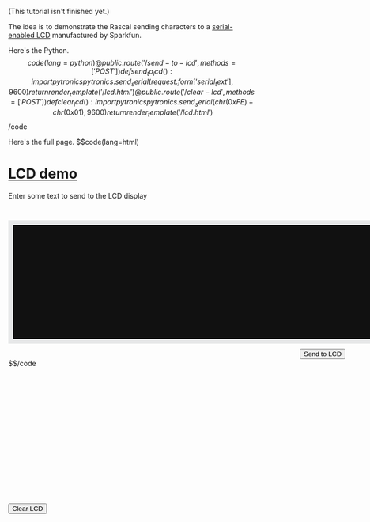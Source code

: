 (This tutorial isn't finished yet.)

The idea is to demonstrate the Rascal sending characters to a [serial-enabled LCD][1] manufactured by Sparkfun.

Here's the Python.
$$code(lang=python)
@public.route('/send-to-lcd', methods=['POST'])
def send_to_lcd():
    import pytronics
    pytronics.send_serial(request.form['serial_text'], 9600)
    return render_template('/lcd.html')
@public.route('/clear-lcd', methods=['POST'])
def clear_lcd():
    import pytronics
    pytronics.send_serial(chr(0xFE) + chr(0x01), 9600)
    return render_template('/lcd.html')
$$/code

Here's the full page.
$$code(lang=html)
<html>
<head>
    <meta charset="utf-8">
    <title>LCD demo</title>
    <link rel="stylesheet" type="text/css" href="/static/demo.css">
    <link rel="shortcut icon" href="/static/favicon.ico">
    <script src="/static/jquery-1.5.js"></script>
</head>
<body>
    <div class="rascalcontent">
        <h1><a href="/lcd.html">LCD demo</a></h1>
        <p>Enter some text to send to the LCD display</p><br />
        <textarea rows="2" cols="16" id="serial_text" name="serial_text" type="textarea" style="border:10px;border-color:#E7E8E9;border-style:solid;margin-top:10px;margin-bottom:10px;font-family:'VT323', 'Courier', sans-serif;font-size:100px;background-color:#111111;color:#A4211A"></textarea><br />
        <input id="send-to-lcd" type="button" value="Send to LCD" class="large blue awesome" alt="Send to LCD" style="margin-left:590px">
        <input id="clear-lcd" type="button" value="Clear LCD" class="large red awesome" alt="ON" style="position:absolute;margin-top:292px">
    </div>
    <script language="javascript" type="text/javascript">
    $("#send-to-lcd").click( function() {
        $.post("/send-to-lcd", { serial_text: $("#serial_text").val() });
    });
    $("#clear-lcd").click( function() {
        $.post("/clear-lcd");
    });
    </script>
</body>
</html>
$$/code

[1]: http://www.sparkfun.com/products/9068
